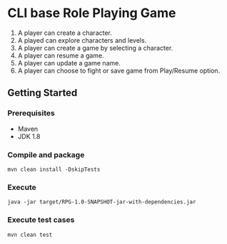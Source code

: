 # CLI base Role Playing Game

1) A player can create a character.
2) A played can explore characters and levels.
3) A player can create a game by selecting a character.
4) A player can resume a game.
5) A player can update a game name.
6) A player can choose to fight or save game from Play/Resume option.

## Getting Started

### Prerequisites

- Maven
- JDK 1.8

### Compile and package
```
mvn clean install -DskipTests
```

### Execute  
```
java -jar target/RPG-1.0-SNAPSHOT-jar-with-dependencies.jar
```

### Execute test cases
 
```
mvn clean test
```
